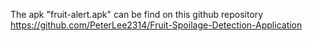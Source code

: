 The apk "fruit-alert.apk" can be find on this github repository https://github.com/PeterLee2314/Fruit-Spoilage-Detection-Application
